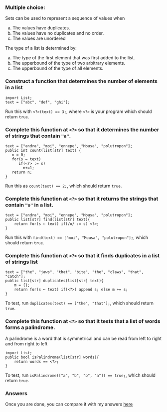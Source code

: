 ### Multiple choice:
Sets can be used to represent a sequence of values when 
<ol type="a">
<li>The values have duplicates.</li>  
<li>The values have no duplicates and no order.</li>  
<li>The values are unordered</li>  
</ol> 
The type of a list is determined by: 
<ol type="a">
<li>The type of the first element that was first added to the list.</li>  
<li>The upperbound of the type of two arbitrary elements.</li>  
<li>The upperbound of the type of all elements.</li>  
</ol> 


### Construct a function that determines the number of elements in a list 
```rascal
import List; 
text = ["abc", "def", "ghi"]; 
```
Run this with `<?>(text) == 3;`, where `<?>` is your program which should return `true`.

### Complete this function at `<?>` so that it determines the number of strings that contain `"a"`.
```rascal
text = ["andra", "moi", "ennepe", "Mousa", "polutropon"];
public int count(list[str] text) { 
   n = 0; 
   for(s ← text) 
      if(<?> := s) 
        n+=1; 
   return n; 
}
```
Run this as `count(text) == 2;`, which should return `true`.

### Complete this function at `<?>` so that it returns the strings that contain `"o"` in a list.
```rascal
text = ["andra", "moi", "ennepe", "Mousa", "polutropon"]; 
public list[str] find(list[str] text){ 
    return for(s ← text) if(/o/ := s) <?>; 
} 
``` 
Run this with `find(text) == ["moi", "Mousa", "polutropon"];`, which should return `true`.

### Complete this function at `<?>` so that it finds duplicates in a list of strings list 
```rascal
text = ["the", "jaws", "that", "bite", "the", "claws", "that", "catch"]; 
public list[str] duplicates(list[str] text){ 
    m = {}; 
    return for(s ← text) if(<?>) append s; else m += s; 
} 
```
To test, run `duplicates(text) == ["the", "that"];`, which should return `true`.

### Complete this function at `<?>` so that it tests that a list of words forms a palindrome.
A palindrome is a word that is symmetrical and can be read from left to right and from right to left
```rascal
import List; 
public bool isPalindrome(list[str] words){
    return words == <?>; 
} 
```
To test, run `isPalindrome(["a", "b", "b", "a"]) == true;`, which should return `true`.

### Answers
Once you are done, you can compare it with my answers [here](https://github.com/p-kostic/SoftwareEvolution/blob/master/src/RascalTest/Test.rsc)


